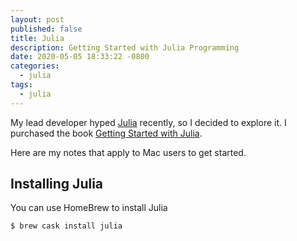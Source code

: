 ```yaml
---
layout: post
published: false
title: Julia
description: Getting Started with Julia Programming
date: 2020-05-05 18:33:22 -0800
categories:
  - julia
tags:
  - julia
---
```


My lead developer hyped [Julia] recently, so I decided to explore it. 
I purchased the book [Getting Started with Julia]. 

Here are my notes that apply to Mac users to get started.

## Installing Julia

You can use HomeBrew to install Julia

```shell
$ brew cask install julia
```



[Julia]: https://julialang.org/
[Getting Started with Julia]: https://www.amazon.com/gp/product/B00U2MI8OG/ref=ppx_yo_dt_b_search_asin_title?ie=UTF8&psc=1
